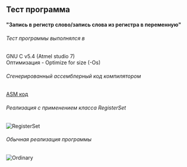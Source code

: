 ## Тест программа
#### "Запись в регистр слово/запись слова из регистра в переменную"

###### Тест программы выполнялся в
GNU C v5.4 (Atmel studio 7) \
Оптимизация - Optimize for size (-Os)

###### Сгенерированный ассемблерный код компилятором
[ASM код]

###### Реализация с применением класса RegisterSet
![RegisterSet]
###### Обычная реализация программы
![Ordinary]


[RegisterSet]:https://github.com/Reifat/MetaBitLibrary/blob/master/test/pictures/1.%20RECORD_WORD_TEST/0.%20Record_Word.PNG
[Ordinary]:https://github.com/Reifat/MetaBitLibrary/blob/master/test/pictures/1.%20RECORD_WORD_TEST/1.%20Record_Word_Ordinary.PNG
[ASM код]:https://raw.githubusercontent.com/Reifat/MetaBitLibrary/master/test/pictures/1.%20RECORD_WORD_TEST/asm.bmp
